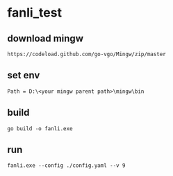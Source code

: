 # fanli_test

## download mingw 
```
https://codeload.github.com/go-vgo/Mingw/zip/master
```

## set env
```
Path = D:\<your mingw parent path>\mingw\bin
```
## build
```
go build -o fanli.exe
```

## run
```
fanli.exe --config ./config.yaml --v 9
```

